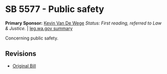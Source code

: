 # SB 5577 - Public safety
**Primary Sponsor:** [Kevin Van De Wege](/person/leg/kevin.vandewege.md)
*Status: First reading, referred to Law & Justice.* | [leg.wa.gov summary](https://app.leg.wa.gov/billsummary?BillNumber=5577&Year=2021)

Concerning public safety.

## Revisions
* [Original Bill](1/)